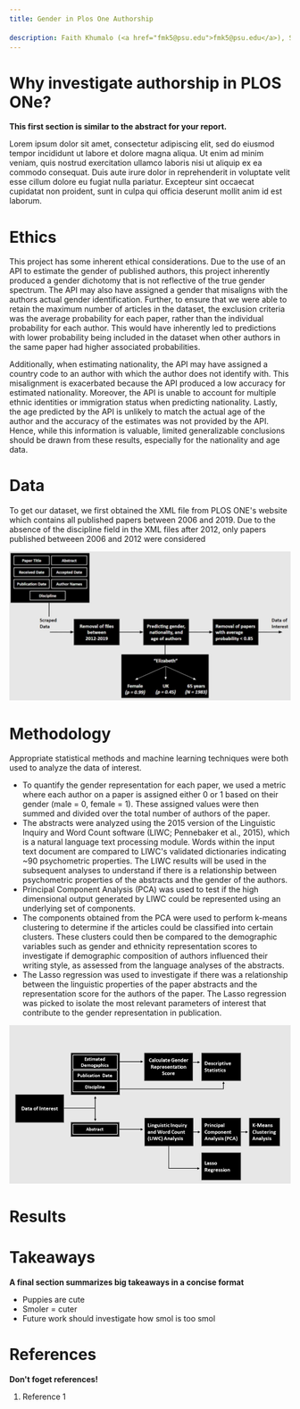 ```yaml
---
title: Gender in Plos One Authorship

description: Faith Khumalo (<a href="fmk5@psu.edu">fmk5@psu.edu</a>), Sandeep Krisnakumar (<a href="sandeepkrish@psu.edu">sandeepkrish@psu.edu</a>), Hannah Nolte (<a href="hnolte@psu.edu">hnolte@psu.edu</a>), Rohan Prabhu  (<a href="rsp32@psu.edu">rsp32@psu.edu</a>)
---
```


# Why investigate authorship in PLOS ONe?
__This first section is similar to the abstract for your report.__ 

Lorem ipsum dolor sit amet, consectetur adipiscing elit, sed do eiusmod tempor incididunt ut labore et dolore magna aliqua. Ut enim ad minim veniam, quis nostrud exercitation ullamco laboris nisi ut aliquip ex ea commodo consequat. Duis aute irure dolor in reprehenderit in voluptate velit esse cillum dolore eu fugiat nulla pariatur. Excepteur sint occaecat cupidatat non proident, sunt in culpa qui officia deserunt mollit anim id est laborum.

# Ethics 
This project has some inherent ethical considerations. Due to the use of an API to estimate the gender of published authors, this project inherently produced a gender dichotomy that is not reflective of the true gender spectrum. The API may also have assigned a gender that misaligns with the authors actual gender identification. Further, to ensure that we were able to retain the maximum number of articles in the dataset, the exclusion criteria was the average probability for each paper, rather than the individual probability for each author. This would have inherently led to predictions with lower probability being included in the dataset when other authors in the same paper had higher associated probabilities. 

Additionally, when estimating nationality, the API may have assigned a country code to an author with which the author does not identify with. This misalignment is exacerbated because the API produced a low accuracy for estimated nationality. Moreover, the API is unable to account for multiple ethnic identities or immigration status when predicting nationality. Lastly, the age predicted by the API is unlikely to match the actual age of the author and the accuracy of the estimates was not provided by the API. Hence, while this information is valuable, limited generalizable conclusions should be drawn from these results, especially for the nationality and age data.

# Data

To get our dataset, we first obtained the XML file from PLOS ONE's website which contains all published papers between 2006 and 2019. Due to the absence of the discipline field in the XML files after 2012, only papers published betweeen 2006 and 2012 were considered

![](https://raw.githubusercontent.com/hannah-nolte/Authorship-Gender-Project/main/process%20flowchart%20v2.JPG)


# Methodology
Appropriate statistical methods and machine learning techniques were both used to analyze the data of interest. 
- To quantify the gender representation for each paper, we used a metric where each author on a paper is assigned either 0 or 1 based on their gender (male = 0, female = 1). These assigned values were then summed and divided over the total number of authors of the paper.  
- The abstracts were analyzed using the 2015 version of the Linguistic Inquiry and Word Count software (LIWC; Pennebaker et al., 2015), which is a natural language text processing module. Words within the input text document are compared to LIWC's validated dictionaries indicating ~90 psychometric properties. The LIWC results will be used in the subsequent analyses to understand if there is a relationship between psychometric properties of the abstracts and the gender of the authors.
- Principal Component Analysis (PCA) was used to test if the high dimensional output generated by LIWC could be represented using an underlying set of components. 
- The components obtained from the PCA were used to perform k-means clustering to determine if the articles could be classified into certain clusters. These clusters could then be compared to the demographic variables such as gender and ethnicity representation scores to investigate if demographic composition of authors influenced their writing style, as assessed from the language analyses of the abstracts.
- The Lasso regression was used to investigate if there was a relationship between the linguistic properties of the paper abstracts and the representation score for the authors of the paper. The Lasso regression was picked to isolate the most relevant parameters of interest that contribute to the gender representation in publication.



![](https://raw.githubusercontent.com/hannah-nolte/Authorship-Gender-Project/main/flowchart.2.jpg)


# Results 

# Takeaways
__A final section summarizes big takeaways in a concise format__
- Puppies are cute
- Smoler = cuter
- Future work should investigate how smol is too smol

# References
__Don't foget references!__
1. Reference 1 

